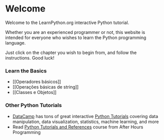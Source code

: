 # Welcome

Welcome to the LearnPython.org interactive Python tutorial.

Whether you are an experienced programmer or not, this website is intended for everyone who wishes to learn the Python programming language.<br>

Just click on the chapter you wish to begin from, and follow the instructions. Good luck!<br>


### Learn the Basics

- [[Operadores básicos]]
- [[Operações básicas de string]]
- [[Classes e Objetos]]

### Other Python Tutorials

- [DataCamp](https://www.datacamp.com/?utm_source=learnpython_com&utm_campaign=learnpython_tutorials) has tons of great interactive [Python Tutorials](https://www.datacamp.com/courses/?utm_source=learnpython_com&utm_campaign=learnpython_tutorials) covering data manipulation, data visualization, statistics, machine learning, and more
- Read [Python Tutorials and References](http://www.afterhoursprogramming.com/index.php?article=181) course from After Hours Programming
